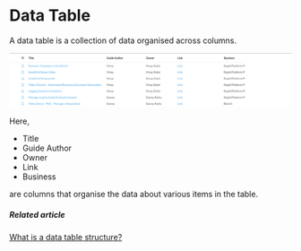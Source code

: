 # Data Table

A data table is a collection of data organised across columns.

![Data Table.png](./downloaded_image_1705285467928.png)

Here,

- Title
- Guide Author
- Owner
- Link
- Business

are columns that organise the data about various items in the table.

##### **Related article**

[What is a data table structure?](https://docs.rapidplatform.com/books/glossary/page/data-table-structure "Data Table Structure")
